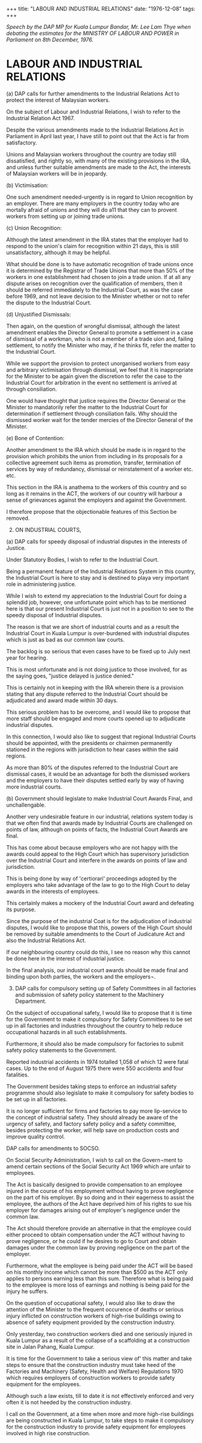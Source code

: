 +++ 
title: "LABOUR AND INDUSTRIAL RELATIONS"
date: "1976-12-08"
tags:
+++

_Speech by the DAP MP for Kuala Lumpur Bandar, Mr. Lee Lam Thye when debating the estimates for the MINISTRY OF LABOUR AND POWER in Parliament on 8th December, 1976._

# LABOUR AND INDUSTRIAL RELATIONS

(a)	DAP calls for further amendments to the Industrial Relations Act to protect the interest of Malaysian workers.

On the subject of Labour and Industrial Relations, I wish to refer to the Industrial Relation Act 1967.</u>

Despite the various amendments made to the Industrial Relations Act in Parliament in April last year, I have still to point out that the Act is far from satisfactory.

Unions and Malaysian workers throughout the country are today still dissatisfied, and rightly so, with many of the existing provisions in the IRA, and unless further suitable amendments are made to the Act, the interests of Malaysian workers will be in jeopardy.

(b)	Victimisation:

One such amendment needed-urgently is in regard to Union recognition by an employer. There are many employers in the country today who are mortally afraid of unions and they will do a11 that they can to provent workers from setting up or joining trade unions.

(c)	Union Recognition:

Although the latest amendment in the IRA states that the employer had to respond to the union's claim for recognition within 21 days, this is still unsatisfactory, although it may be helpful.

What should be done is to have automatic recognition of trade unions once it is determined by the Registrar of Trade Unions that more than 50% of the workers in one establishment had chosen to join a trade union. If at all any dispute arises on recognition over the qualification of members, then it should be referred immediately to the Industrial Court, as was the case before 1969, and not leave decision to the Minister whether or not to refer the dispute to the Industrial Court.


(d)	Unjustified Dismissals:

Then again, on the question of wrongful dismissal, although the latest amendment enables the Director General to promote a settlement in a case of dismissal of a workman, who is not a member of a trade uion and, failing settlement, to notify the Minister who may, if he thinks fit, refer the matter to the Industrial Court.

While we support the provision to protect unorganised workers from easy and arbitrary victimisation through dismissal, we feel that it is inappropriate for the Minister to be again given the discretion to refer the case to the Industrial Court for arbitration in the event no settlement is arrived at through consiliation.

One would have thought that justice requires the Director General or the Minister to mandatorily refer the matter to the Industrial Court for determination if settlement through consiliation fails. Why should the dismissed worker wait for the tender mercies of the Director General of the Minister.

(e)	Bone of Contention:

Another amendment to the IRA which should be made is in regard to the provision which prohibits the union from including in its proposals for a collective agreement such items as promotion, transfer, termination of services by way of redundancy, dismissal or reinstatement of a worker etc. etc.

This section in the IRA is anathema to the workers of this country and so long as it remains in the ACT, the workers of our country will harbour a sense of grievances against the employers and against the Government.

I therefore propose that the objectionable features of this Section be removed.

2) ON INDUSTRIAL COURTS,

(a)	DAP calls for speedy disposal of industrial disputes in the interests of Justice.

Under Statutory Bodies, I wish to refer to the Industrial Court.

Being a permanent feature of the Industrial Relations System in this country, the Industrial Court is here to stay and is destined to playa very important role in administering justice.

While I wish to extend my appreciation to the Industrial Court for doing a splendid job, however, one unfortunate point which has to be mentioned here is that our present Industrial Court is just not in a position to see to the speedy disposal of Industrial disputes.

The reason is that we are short of industrial courts and as a result the Industrial Court in Kuala Lumpur is over-burdened with industrial disputes which is just as bad as our common law courts.

The backlog is so serious that even cases have to be fixed up to July next year for hearing.

This is most unfortunate and is not doing justice to those involved, for as the saying goes, "justice delayed is justice denied."

This is certainly not in keeping with the IRA wherein there is a provision stating that any dispute referred to the Industrial Court should be adjudicated and award made within 30 days.

This serious problem has to be overcome, and I would like to propose that more staff should be engaged and more courts opened up to adjudicate industrial disputes.

In this connection, I would also like to suggest that regional Industrial Courts should be appointed, with the presidents or chairmen permanently stationed in the regions with jurisdiction to hear cases within the said regions.

As more than 80% of the disputes referred to the Industrial Court are dismissal cases, it would be an advantage for both the dismissed workers and the employers to have their disputes settled early by way of having more industrial courts.

(b)	Government should legislate to make Industrial Court Awards Final, and unchallengable.

Another very undesirable feature in our industrial, relations system today is that we often find that awards made by Industrial Courts are challenged on points of law, although on points of facts, the Industrial Court Awards are final.

This has come about because employers who are not happy with the awards could appeal to the High Court which has supervisory jurisdiction over the Industrial Court and interfere in the awards on points of law and jurisdiction.

This is being done by way of 'certiorari' proceedings adopted by the employers who take advantage of the law to go to the High Court to delay awards in the interests of employees.

This certainly makes a mockery of the Industrial Court award and defeating its purpose.

Since the purpose of the industrial Coat is for the adjudication of industrial disputes, I would like to propose that this, powers of the High Court should be removed by suitable amendments to the Court of Judicature Act and also the Industrial Relations Act.

If our neighbouring country could do this, I see no reason why this cannot be done here in the interest of industrial justice.

In the final analysis, our industrial court awards should be made final and binding upon both parties, the workers and the employers¬.

3) DAP calls for compulsory setting up of Safety Committees in all factories and submission of safety policy statement to the Machinery Department.              

On the subject of occupational safety, I would like to propose that it is time for the Government to make it compulsory for Safety Committees to be set up in all factories and industries throughout the country to help reduce occupational hazards in all such establishments.

Furthermore, it should also be made compulsory for factories to submit safety policy statements to the Government.

Reported industrial accidents in 1974 totalled 1,058 of which 12 were fatal cases. Up to the end of August 1975 there were 550 accidents and four fatalities.

The Government besides taking steps to enforce an industrial safety programme should also legislate to make it compulsory for safety bodies to be set up in all factories.

It is no longer sufficient for firms and factories to pay more lip-service to the concept of industrial safety. They should already be aware of the urgency of safety, and  factory safety policy and a safety committee, besides protecting the worker, will help save on production costs and improve quality control.

DAP calls for amendments to SOCSO.

On Social Security Administration, I wish to call on the Govern¬ment to amend certain sections of the Social Security Act 1969 which are unfair to employees.

The Act is basically designed to provide compensation to an employee injured in the course of his employment without having to prove negligence on the part of his employer. By so doing and in their eagerness to assist the employee, the authors of the Act have deprived him of his rights to sue his employer for damages arising out of employer's negligence under the common law.

The Act should therefore provide an alternative in that the employee could either proceed to obtain compensation under the ACT without having to prove negligence, or he could if he desires to go to Court and obtain damages under the common law by proving negligence on the part of the employer.

Furthermore, what the employee is being paid under the ACT will be based on his monthly income which cannot be more than $500 as the ACT only applies to persons earning less than this sum. Therefore what is being paid to the employee is more loss of earnings and nothing is being paid for the injury he suffers.

On the question of occupational safety, I would also like to draw the attention of the Minister to the frequent occurence of deaths or serious injury inflicted on construction workers of high-rise buildings owing to absence of safety equipment provided by the construction industry.

Only yesterday, two construction workers died and one seriously injured in Kuala Lumpur as a result of the collapse of a scaffolding at a construction site in Jalan Pahang, Kuala Lumpur.

It is time for the Government to take a serious view of' this matter and take steps to ensure that the construction industry must take heed of the Factories and Machinery (Safety, Health and Welfare) Regulations 1970 which requires employers of construction workers to provide safety equipment for the employees.

Although such a law exists, till to date it is not effectively enforced and very often it is not heeded by the construction industry.

I call on the Government, at a time when more and more high-rise buildings are being constructed in Kuala Lumpur, to take steps to make it compulsory for the construction industry to provide safety equipment for employees involved in high rise construction.
 
